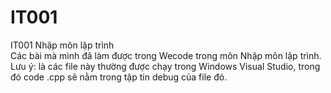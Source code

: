 # IT001
IT001 Nhập môn lập trình <br/> Các bài mà mình đã làm được trong Wecode trong môn Nhập môn lập trình. <br/> 
Lưu ý: là các file này thường được chạy trong Windows Visual Studio, trong đó code .cpp sẽ nằm trong tập tin debug của file đó. 
